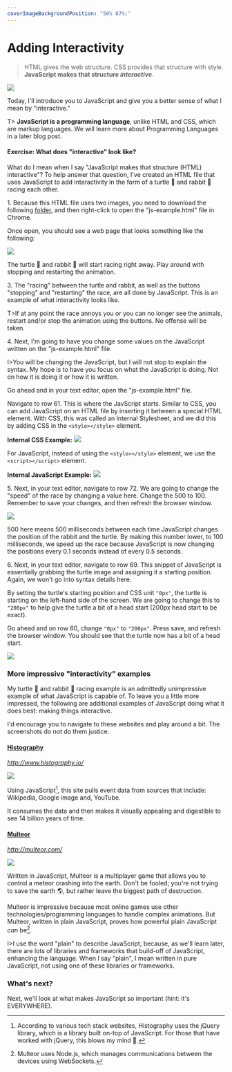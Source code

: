 ```yaml
---
coverImageBackgroundPosition: "50% 87%;"
---
```


# Adding Interactivity

> HTML gives the web structure. CSS provides that structure with style.  **JavaScript makes that structure *interactive***.

![](public/assets/flying.png)

Today, I'll introduce you to JavaScript and give you a better sense of what I mean by "interactive."

T> **JavaScript is a programming language**, unlike HTML and CSS, which are markup languages. We will learn more about Programming Languages in a later blog post.

#### Exercise: What does "interactive" look like? 

What do I mean when I say "JavaScript makes that structure (HTML) interactive"?  To help answer that question, I've created an HTML file that uses JavaScript to add interactivity in the form of a turtle 🐢 and rabbit 🐇 racing each other.

1\. Because this HTML file uses two images, you need to download the following [folder](src), and then right-click to open the "js-example.html" file in Chrome.

Once open, you should see a web page that looks something like the following:

![](public/assets/js-example.png)

The turtle 🐢 and rabbit 🐇 will start racing right away.  Play around with stopping and restarting the animation.  

3\.  The "racing" between the turtle and rabbit, as well as the buttons "stopping" and "restarting" the race, are all done by JavaScript.  This is an example of what interactivity looks like.

T>If at any point the race annoys you or you can no longer see the animals, restart and/or stop the animation using the buttons.  No offense will be taken.

4\. Next, I'm going to have you change some values on the JavaScript written on the "js-example.html" file.

I>You will be changing the JavaScript, but I will not stop to explain the syntax.  My hope is to have you focus on what the JavaScript is doing.  Not on how it is doing it or how it is written.

Go ahead and in your text editor, open the "js-example.html" file. 

Navigate to row 61.  This is where the JavScript starts.  Similar to CSS, you can add JavaScript on an HTML file by inserting it between a special HTML element.  With CSS, this was called an Internal Stylesheet, and we did this by adding CSS in the `<style></style>` element. 

**Internal CSS Example:**
![](public/assets/css-example.png)

For JavaScript, instead of using the `<style></style>` element, we use the `<script></script>` element.

**Internal JavaScript Example:**
![](public/assets/js-inline-example.png)

5\. Next, in your text editor, navigate to row 72.  We are going to change the "speed" of the race by changing a value here.  Change the 500 to 100.  Remember to save your changes, and then refresh the browser window.

![](public/assets/speed-js.gif)

500 here means 500 milliseconds between each time JavaScript changes the position of the rabbit and the turtle.  By making this number lower, to 100 milliseconds, we speed up the race because JavaScript is now changing the positions every 0.1 seconds instead of every 0.5 seconds.

6\. Next, in your text editor, navigate to row 69.  This snippet of JavaScript is essentially grabbing the turtle image and assigning it a starting position.  Again, we won't go into syntax details here. 

By setting the turtle's starting position and CSS unit `"0px"`, the turtle is starting on the left-hand side of the screen.  We are going to change this to `"200px"` to help give the turtle a bit of a head start (200px head start to be exact).

Go ahead and on row 60, change `"0px"` to `"200px"`.  Press save, and refresh the browser window.  You should see that the turtle now has a bit of a head start.

![](public/assets/head-start.gif)

### More impressive "interactivity" examples

My turtle 🐢 and rabbit 🐇 racing example is an admittedly unimpressive example of what JavaScript is capable of. To leave you a little more impressed, the following are additional examples of JavaScript doing what it does best: making things interactive.

I'd encourage you to navigate to these websites and play around a bit.  The screenshots do not do them justice.

#### [Histography](http://www.histography.io/)
*http://www.histography.io/*

![](public/assets/histography.png)

Using JavaScript[^histography], this site pulls event data from sources that include: Wikipedia, Google image and, YouTube.

It consumes the data and then makes it visually appealing and digestible to see 14 billion years of time.

#### [Multeor](http://multeor.com/)
*http://multeor.com/* 

![](public/assets/multeor.png)

Written in JavaScript, Multeor is a multiplayer game that allows you to control a meteor crashing into the earth.  Don't be fooled; you're not trying to save the earth 🌎, but rather leave the biggest path of destruction.

Multeor is impressive because most online games use other technologies/programming languages to handle complex animations. But Multeor, written in plain JavaScript, proves how powerful plain JavaScript _can_ be[^node].

I>I use the word "plain" to describe JavaScript, because, as we'll learn later, there are lots of libraries and frameworks that build-off of JavaScript, enhancing the language.  When I say "plain", I mean written in pure JavaScript, not using one of these libraries or frameworks.

### What's next?

Next, we'll look at what makes JavaScript so important (hint: it's EVERYWHERE).

[^histography]: According to various tech stack websites, Histography uses the jQuery library, which is a library built on-top of JavaScript. For those that have worked with jQuery, this blows my mind 🤯.
[^node]: Multeor uses Node.js, which manages communications between the devices using WebSockets.